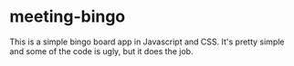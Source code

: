 # meeting-bingo
This is a simple bingo board app in Javascript and CSS. It's pretty simple and some of the code is ugly, but it does the job.
